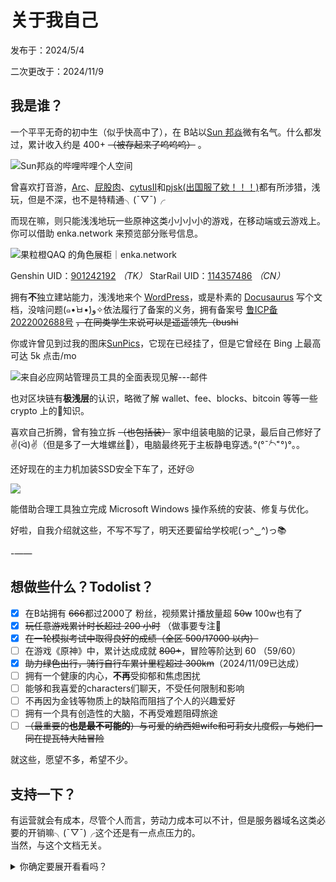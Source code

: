 # 关于我自己

发布于：2024/5/4

二次更改于：2024/11/9


## 我是谁？

一个平平无奇的初中生（似乎快高中了），在 B站以[Sun 邦焱](https://space.bilibili.com/599959906)微有名气。什么都发过，累计收入约是 400+ ~~（被存起来了呜呜呜）~~ 。

<!-- truncate -->

![Sun邦焱的哔哩哔哩个人空间](https://i.072333.xyz/file/ebcc795a1e2305db0c27a.jpg)


曾喜欢打音游，[Arc](https://arcaea.lowiro.com)、[屁股肉](https://www.taptap.cn/app/165287)、[cytusII](https://rayark.com/g/cytus2/)和[pjsk(出国服了欸！！！)](https://www.colorfulstage.com/)都有所涉猎，浅玩，但是不深，也不是特精通╮(¯▽¯)╭

而现在嘛，则只能浅浅地玩一些原神这类小小小小的游戏，在移动端或云游戏上。你可以借助 enka.network 来预览部分账号信息。

![果粒橙QAQ 的角色展柜｜enka.network](https://i.072333.xyz/file/cff18380f2160c718dd69.jpg)


Genshin UID：[901242192](https://enka.network/u/901242192/) *（TK）*
StarRail UID：[114357486](https://enka.network/hsr/114357486/) *（CN）*

拥有**不**独立建站能力，浅浅地来个 [WordPress](https://wordpress.org)，或是朴素的 [Docusaurus](https://docusaurus.io) 写个文档，没啥问题(๑•̀ㅂ•́)و✧依法履行了备案的义务，拥有备案号 [鲁ICP备2022002688号](https://beian.miit.gov.cn/) ~~，在同类学生来说可以是遥遥领先（bushi~~

你或许曾见到过我的图床[SunPics](https://pics.sunbangyan.cn)，它现在已经挂了，但是它曾经在 Bing 上最高可达 5k 点击/mo

![来自必应网站管理员工具的全面表现见解---邮件](https://i.072333.xyz/file/ba8330e276c0a96f05abf.jpg)



也对区块链有**极浅层**的认识，略微了解 wallet、fee、blocks、bitcoin 等等一些 crypto 上的🧀知识。

喜欢自己折腾，曾有独立拆 ~~（也包括装）~~ 家中组装电脑的记录，最后自己修好了✌️︎(ᐛ)✌️︎（但是多了一大堆螺丝🔩），电脑最终死于主板静电穿透｡°(°¯᷄◠¯᷅°)°｡。

还好现在的主力机加装SSD安全下车了，还好😢

![](https://i.072333.xyz/file/AgACAgEAAyEGAASMaMWHAAILB2cvWrJXKR3qS28B287BgdFXFHqFAAJQrTEb-rWARVZ3eEexExgEAQADAgADeAADNgQ.png)

能借助合理工具独立完成 Microsoft Windows 操作系统的安装、修复与优化。

好啦，自我介绍就这些，不写不写了，明天还要留给学校呢(っ^‿^)っ📚

-——

## 想做些什么？Todolist？

- [x] 在B站拥有 ~~666~~都过2000了 粉丝，视频累计播放量超 ~~50w~~ 100w也有了
- [x] ~~玩任意游戏累计时长超过 200 小时~~ （做事要专注🤣
- [x] ~~在一轮模拟考试中取得良好的成绩（全区 500/17000 以内）~~
- [ ] 在游戏《原神》中，累计达成成就 ~~800+~~，冒险等阶达到 60 （59/60）
- [x] ~~助力绿色出行，骑行自行车累计里程超过 300km~~（2024/11/09已达成）
- [ ] 拥有一个健康的内心，**不再**受抑郁和焦虑困扰
- [ ] 能够和我喜爱的characters们聊天，不受任何限制和影响
- [ ] 不再因为金钱等物质上的缺陷而阻挡了个人的兴趣爱好
- [ ] 拥有一个具有创造性的大脑，不再受难题阻碍旅途
- [ ] ~~（最重要的**也是最不可能的**）与可爱的纳西妲wife和可莉女儿度假，与她们一同在提瓦特大陆冒险~~

就这些，愿望不多，希望不少。

## 支持一下？

有运营就会有成本，尽管个人而言，劳动力成本可以不计，但是服务器域名这类必要的开销嘛╮(¯▽¯)╭这个还是有一点点压力的。  
当然，与这个文档无关。  
<details>

<summary>你确定要展开看看吗？</summary>



简单贴几张图，你可以选择你喜欢的方式赞助，不论大小多少。或者你也可以扫一个 RedPocket，然后找一家店顺手消费掉，或许双方都能有所收获呢？

![](https://i.072333.xyz/file/65d80e6bcf3e323413895.jpg)

Crypto 捐赠在此👇

支持 ETH、TRX、USDT-TRC20、USDT-ERC20 等等货币，ETH 链上地址与 Arbitrum 一样哦(´-ω-`)

![](https://i.072333.xyz/file/dbfddc1212560a6ef0c81.jpg)

<details>

<summary>需要退款？</summary>

退款没有有效期，带订单号发邮件到 sunbangyan@qq.com 即可，原账户退回。

支付宝赚钱红包不支持退款，也无法退款。

链上捐赠退款，经邮件双向确认后，需**扣除矿工费**退回，感谢理解。

-——

订单号如图所示，微信截图请**露出完整时间**！！！


![](https://i.072333.xyz/file/174bf3e8873e2c18d1b50.jpg)

</details>

</details>
